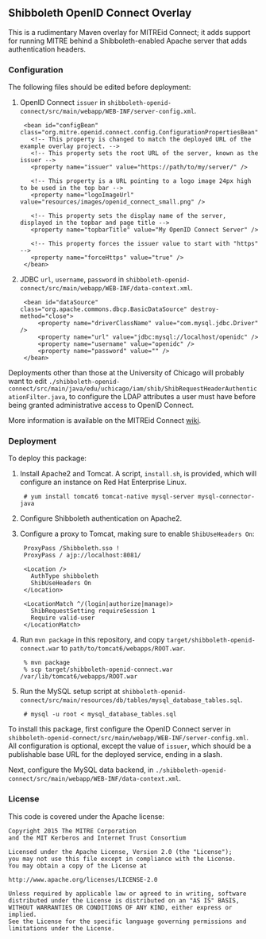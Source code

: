 ## Shibboleth OpenID Connect Overlay

This is a rudimentary Maven overlay for MITREid Connect; it adds support for
running MITRE behind a Shibboleth-enabled Apache server that adds authentication
headers.

### Configuration

The following files should be edited before deployment:

1. OpenID Connect `issuer` in
   `shibboleth-openid-connect/src/main/webapp/WEB-INF/server-config.xml`.
   
        <bean id="configBean" class="org.mitre.openid.connect.config.ConfigurationPropertiesBean">
          <!-- This property is changed to match the deployed URL of the example overlay project. -->
          <!-- This property sets the root URL of the server, known as the issuer -->
          <property name="issuer" value="https://path/to/my/server/" />
        
          <!-- This property is a URL pointing to a logo image 24px high to be used in the top bar -->
          <property name="logoImageUrl" value="resources/images/openid_connect_small.png" />
        
          <!-- This property sets the display name of the server, displayed in the topbar and page title -->
          <property name="topbarTitle" value="My OpenID Connect Server" />
          
          <!-- This property forces the issuer value to start with "https" -->
          <property name="forceHttps" value="true" />
        </bean>
   
2. JDBC `url`, `username`, `password` in
   `shibboleth-openid-connect/src/main/webapp/WEB-INF/data-context.xml`.

      	<bean id="dataSource" class="org.apache.commons.dbcp.BasicDataSource" destroy-method="close">
      		<property name="driverClassName" value="com.mysql.jdbc.Driver" />
      		<property name="url" value="jdbc:mysql://localhost/openidc" />
      		<property name="username" value="openidc" />
      		<property name="password" value="" />		
      	</bean>

Deployments other than those at the University of Chicago will probably want to
edit `./shibboleth-openid-connect/src/main/java/edu/uchicago/iam/shib/ShibRequestHeaderAuthenticationFilter.java`,
to configure the LDAP attributes a user must have before being granted administrative
access to OpenID Connect. 

More information is available on the MITREid Connect [wiki](https://github.com/mitreid-connect/OpenID-Connect-Java-Spring-Server/wiki/Server-configuration).

### Deployment

To deploy this package:

1. Install Apache2 and Tomcat. A script, `install.sh`, is provided, which will
   configure an instance on Red Hat Enterprise Linux.

        # yum install tomcat6 tomcat-native mysql-server mysql-connector-java
   
2. Configure Shibboleth authentication on Apache2.
3. Configure a proxy to Tomcat, making sure to enable `ShibUseHeaders On`:

        ProxyPass /Shibboleth.sso !
        ProxyPass / ajp://localhost:8081/
         
        <Location />
          AuthType shibboleth
          ShibUseHeaders On
        </Location>
         
        <LocationMatch ^/(login|authorize|manage)>
          ShibRequestSetting requireSession 1
          Require valid-user
        </LocationMatch>

4. Run `mvn package` in this repository, and copy
   `target/shibboleth-openid-connect.war` to `path/to/tomcat6/webapps/ROOT.war`.
   
        % mvn package
        % scp target/shibboleth-openid-connect.war /var/lib/tomcat6/webapps/ROOT.war
   
5. Run the MySQL setup script at
  `shibboleth-openid-connect/src/main/resources/db/tables/mysql_database_tables.sql`.
  
        # mysql -u root < mysql_database_tables.sql

To install this package, first configure the OpenID Connect server in
`shibboleth-openid-connect/src/main/webapp/WEB-INF/server-config.xml`.
All configuration is optional, except the value of `issuer`, which should be
a publishable base URL for the deployed service, ending in a slash.

Next, configure the MySQL data backend, in
`./shibboleth-openid-connect/src/main/webapp/WEB-INF/data-context.xml`.

### License

This code is covered under the Apache license:

    Copyright 2015 The MITRE Corporation
    and the MIT Kerberos and Internet Trust Consortium
        
    Licensed under the Apache License, Version 2.0 (the "License");
    you may not use this file except in compliance with the License.
    You may obtain a copy of the License at
    
    http://www.apache.org/licenses/LICENSE-2.0
    
    Unless required by applicable law or agreed to in writing, software
    distributed under the License is distributed on an "AS IS" BASIS,
    WITHOUT WARRANTIES OR CONDITIONS OF ANY KIND, either express or implied.
    See the License for the specific language governing permissions and
    limitations under the License.